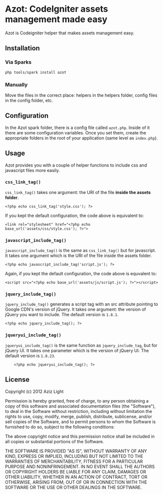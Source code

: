 Azot: CodeIgniter assets management made easy
=============================================

Azot is Codeigniter helper that makes assets management easy.

Installation
------------

### Via Sparks

    php tools/spark install azot

### Manually

Move the files in the correct place:
helpers in the helpers folder, config files in the config folder, etc.

Configuration
-------------

In the Azot spark folder, there is a config file called `azot.php`. Inside
of it there are some configuration variables. Once you set them, create the
appropriate folders in the root of your application (same level as
`index.php`).

Usage
-----

Azot provides you with a couple of helper functions to include css and
javascript files more easily.

### `css_link_tag()`

`css_link_tag()` takes one argument: the URI of the file **inside the assets
folder**.

    <?php echo css_link_tag('style.css'); ?>

If you kept the default configuration, the code above is equivalent to:

    <link rel="stylesheet" href="<?php echo base_url('assets/css/style.css'); ?>">

### `javascript_include_tag()`

`javascript_include_tag()` is the same as `css_link_tag()` but for javascript.
It takes one argument which is the URI of the file inside the assets folder.

    <?php echo javascript_include_tag('script.js'); ?>

Again, if you kept the default configuration, the code above is equvalent to:

    <script src="<?php echo base_url('assets/js/script.js'); ?>"></script>

### `jquery_include_tag()`

`jquery_include_tag()` generates a script tag with an src attribute pointing
to Google CDN's version of jQuery. It takes one argument: the version of
jQuery you want to include. The default version is `1.8.1`.

    <?php echo jquery_include_tag(); ?>

### `jqueryui_include_tag()`

`jqueryui_include_tag()` is the same function as `jquery_include_tag`, but for
jQuery UI. It takes one parameter which is the version of jQuery UI. The default
version is `1.8.23`.

        <?php echo jqueryui_include_tag(); ?>

License
-------

Copyright (c) 2012 Aziz Light

Permission is hereby granted, free of charge, to any person obtaining a copy of this software and associated documentation files (the "Software"), to deal in the Software without restriction, including without limitation the rights to use, copy, modify, merge, publish, distribute, sublicense, and/or sell copies of the Software, and to permit persons to whom the Software is furnished to do so, subject to the following conditions:

The above copyright notice and this permission notice shall be included in all copies or substantial portions of the Software.

THE SOFTWARE IS PROVIDED "AS IS", WITHOUT WARRANTY OF ANY KIND, EXPRESS OR IMPLIED, INCLUDING BUT NOT LIMITED TO THE WARRANTIES OF MERCHANTABILITY, FITNESS FOR A PARTICULAR PURPOSE AND NONINFRINGEMENT. IN NO EVENT SHALL THE AUTHORS OR COPYRIGHT HOLDERS BE LIABLE FOR ANY CLAIM, DAMAGES OR OTHER LIABILITY, WHETHER IN AN ACTION OF CONTRACT, TORT OR OTHERWISE, ARISING FROM, OUT OF OR IN CONNECTION WITH THE SOFTWARE OR THE USE OR OTHER DEALINGS IN THE SOFTWARE.